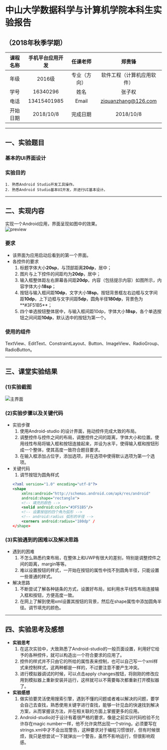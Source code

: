 # 中山大学数据科学与计算机学院本科生实验报告

## （2018年秋季学期）

| 课程名称 | 手机平台应用开发 | 任课老师 | 郑贵锋 |
| :------------: | :-------------: | :------------: | :-------------: |
| 年级 | 2016级 | 专业（方向） | 软件工程（计算机应用软件） |
| 学号 | 16340296 | 姓名 | 张子权 |
| 电话 | 13415401985 | Email | ziquanzhang@126.com |
| 开始日期 | 2018/10/8 | 完成日期 | 2018/10/8 |

---

## 一、实验题目

### 基本的UI界面设计

### 实验目的

    1. 熟悉Android Studio开发工具操作。
    2. 熟悉Android Studio基本UI开发，并进行UI基本设计。

---

## 二、实现内容

实现一个Android应用，界面呈现如图中的效果。  
 ![preview](https://gitee.com/code_sysu/PersonalProject1/raw/master/manual/images/preview.jpg)

### 要求  

* 该界面为应用启动后看到的第一个界面。  
* 各控件的要求
   1. 标题字体大小**20sp**，与顶部距离**20dp**，居中；
   2. 图片与上下控件的间距均为**20dp**，居中；  
   3. 输入框整体距左右屏幕各间距**20dp**，内容（包括提示内容）如图所示，内容字体大小**18sp**；  
   4. 按钮与输入框间距**10dp**，文字大小**18sp**。按钮背景框左右边框与文字间距**10dp**，上下边框与文字间距**5dp**，圆角半径**180dp**，背景色为**#3F51B5**；  
   5. 四个单选按钮整体居中，与输入框间距10dp，字体大小**18sp**，各个单选按钮之间间距**10dp**，默认选中的按钮为第一个。

### 使用的组件

TextView、EditText、ConstraintLayout、Button、ImageView、RadioGroup、RadioButton。

---

## 三、课堂实验结果

### (1)实验截图

![主界面](http://ziquanzhang-image.oss-cn-shenzhen.aliyuncs.com/Android%20Project/Project1/Screenshot_1539833108.png?x-oss-process=style/Android)
  
### (2)实验步骤以及关键代码

* 实验步骤
    1. 使用Android-studio 的设计界面，拖动控件完成大致的布局。
    2. 调整控件与控件之间的布局，调整控件之间的距离，字体大小和位置。使用线性布局将输入框和按钮连接起来，并设为水平，使得输入框和按钮形成一个整体，使其高度一致符合题目要求。
    3. 在输入框添加占位字，添加选项，并在选项中使得默认选项为第一个选项。
* 关键代码
    1. 调节按钮为圆角样式
    ```xml
    <?xml version="1.0" encoding="utf-8"?>
    <shape
        xmlns:android="http://schemas.android.com/apk/res/android"
        android:shape="rectangle">
        <!-- 填充的颜色 -->
        <solid android:color="#3F51B5"/>
        <!-- 设置按钮的四个角为弧形 -->
        <!-- android:radius 弧形的半径 -->
        <corners android:radius="180dp" /
    </shape>
    ```

### (3)实验遇到的困难以及解决思路

* 遇到的困难
    1. 不怎么熟悉约束布局，在整体上和UWP有很大的差别，特别是调整控件之间的距离，margin等等。
    2. 难以设置按钮的样式，一开始在按钮的属性中找不到圆角半径，只能设置一些普通的样式。
* 解决思路
    1. 不断尝试了解各种链条的方式，设置好布局，如利用水平线性布局连接输入框和按钮，方便高度一致。
    2. 在网上了解到使用xml设置其按钮的背景，然后在shape属性中添加圆角半径。调节填充的颜色。
  
---

## 四、实验思考及感想

* **实验思考**
    1. 在这次实验中，大致熟悉了Android-studio的一般页面设置，利用好它给予的各种控件，就可以构造出一个符合要求的应用了。
    2. 控件的样式并不只由它的所给的属性表来控制，也可以自己写一个xml样式来控制样式，这两种都是一样的，不过要注意不要产生冲突。
    3. 进行模拟器调试的时候，可以点击apply changes按钮，将刚刚的修改应用到模拟器上重新安装并运行，这样就可以不需要每次都重新打开模拟器了。
* **实验感想**
    1. 做实验要灵活使用搜索引擎，遇到不懂的问题或者难以解决的问题，要学会自己去查找，熟悉使用关键字进行查找，能够一针见血的快速找到解决方案，从而掌握该方法，并在相关联的方面上掌握更多的应用。
    2. Android-studio对于设计有着很严格的要求，像是之前实训代码检验不允许存在magic number一样，他不允许突然出现一个string，必须要写在strings.xml中才不会出现警告，这种要求对于编程习惯很好，但有时候很烦，我只是想尝试一下就弹出一个警告，虽然不影响运行，但很影响观感。